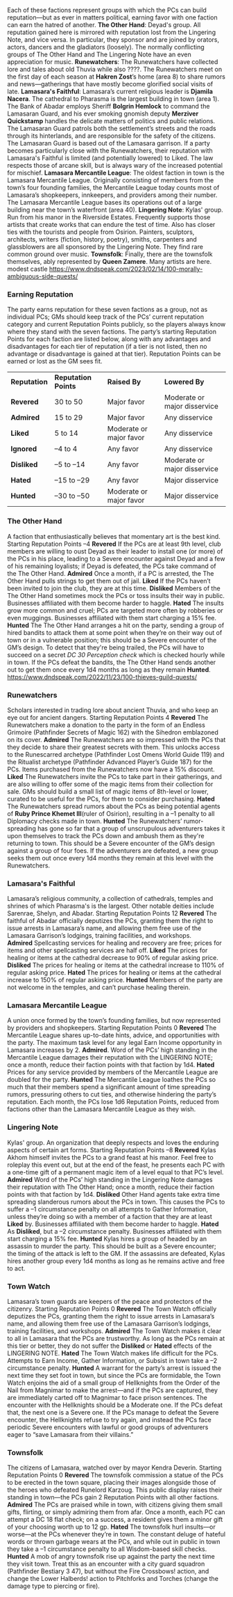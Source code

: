 Each of these factions represent groups with which the PCs can build reputation—but as ever in matters political, earning favor with one faction can earn the hatred of another. 
**The Other Hand**: Deyad's group. All reputation gained here is mirrored with reputation lost from the Lingering Note, and vice versa. In particular, they sponsor and are joined by orators, actors, dancers and the gladiators (loosely). The normally conflicting groups of The Other Hand and The Lingering Note have an even appreciation for music.
**Runewatchers**: The Runewatchers have collected lore and tales about old Thuvia while also ????. The Runewatchers meet on the first day of each season at **Hakren Zost**’s home (area 8) to share rumors and news—gatherings that have mostly become glorified social visits of late. 
**Lamasara's Faithful**: Lamasara’s current religious leader is **Djamila Nacera**. The cathedral to Pharasma is the largest building in town (area 1). The Bank of Abadar employs Sheriff **Bolgrin Hemlock** to command the Lamasaran Guard, and his ever smoking gnomish deputy **Merziver Quickstamp** handles the delicate matters of politics and public relations. The Lamasaran Guard patrols both the settlement’s streets and the roads through its hinterlands, and are responsible for the safety of the citizens. The Lamasaran Guard is based out of the Lamasara garrison. If a party becomes particularly close with the Runewatchers, their reputation with Lamasara's Faithful is limited (and potentially lowered) to Liked. The law respects those of arcane skill, but is always wary of the increased potential for mischief.
**Lamasara Mercantile League**: The oldest faction in town is the Lamasara Mercantile League. Originally consisting of members from the town’s four founding families, the Mercantile League today counts most of Lamasara’s shopkeepers, innkeepers, and providers among their number. The Lamasara Mercantile League bases its operations out of a large building near the town’s waterfront (area 40). 
**Lingering Note**: Kylas' group. Run from his manor in the Riverside Estates. Frequently supports those artists that create works that can endure the test of time. Also has closer ties with the tourists and people from Osirion. Painters, sculptors, architects, writers (fiction, history, poetry), smiths, carpenters and glassblowers are all sponsored by the Lingering Note. They find rare common ground over music. 
**Townsfolk**: Finally, there are the townsfolk themselves, ably represented by **Queen Zamere**. Many artists are here. modest castle 
https://www.dndspeak.com/2023/02/14/100-morally-ambiguous-side-quests/
### Earning Reputation
The party earns reputation for these seven factions as a group, not as individual PCs; GMs should keep track of the PCs’ current reputation category and current Reputation Points publicly, so the players always know where they stand with the seven factions. The party’s starting Reputation Points for each faction are listed below, along with any advantages and disadvantages for each tier of reputation (if a tier is not listed, then no advantage or disadvantage is gained at that tier). Reputation Points can be earned or lost as the GM sees fit.

|                |                       |                         |                              |
| -------------- | --------------------- | ----------------------- | ---------------------------- |
| **Reputation** | **Reputation Points** | **Raised By**           | **Lowered By**               |
| **Revered**    | 30 to 50              | Major favor             | Moderate or major disservice |
| **Admired**    | 15 to 29              | Major favor             | Any disservice               |
| **Liked**      | 5 to 14               | Moderate or major favor | Any disservice               |
| **Ignored**    | –4 to 4               | Any favor               | Any disservice               |
| **Disliked**   | –5 to –14             | Any favor               | Moderate or major disservice |
| **Hated**      | –15 to –29            | Any favor               | Major disservice             |
| **Hunted**     | –30 to –50            | Moderate or major favor | Major disservice             |

### The Other Hand
A faction that enthusiastically believes that momentary art is the best kind. 
Starting Reputation Points –4 
**Revered**
If the PCs are at least 9th level, club members are willing to oust Deyad as their leader to install one (or more) of the PCs in his place, leading to a Severe encounter against Deyad and a few of his remaining loyalists; if Deyad is defeated, the PCs take command of the The Other Hand.
**Admired** 
Once a month, if a PC is arrested, the The Other Hand pulls strings to get them out of jail.
**Liked** If the PCs haven’t been invited to join the club, they are at this time. 
**Disliked** 
Members of the The Other Hand sometimes mock the PCs or toss insults their way in public. Businesses affiliated with them become harder to haggle. 
**Hated** 
The insults grow more common and cruel; PCs are targeted more often by robberies or even muggings. Businesses affiliated with them start charging a 15% fee.
**Hunted**
The The Other Hand arranges a hit on the party, sending a group of hired bandits to attack them at some point when they’re on their way out of town or in a vulnerable position; this should be a Severe encounter of the GM’s design. To detect that they're being trailed, the PCs will have to succeed on a secret *DC 30 Perception check* which is checked hourly while in town. If the PCs defeat the bandits, the The Other Hand sends another out to get them once every 1d4 months as long as they remain **Hunted**. 
https://www.dndspeak.com/2022/11/23/100-thieves-guild-quests/
### Runewatchers 
Scholars interested in trading lore about ancient Thuvia, and who keep an eye out for ancient dangers. 
Starting Reputation Points 4 
**Revered** 
The Runewatchers make a donation to the party in the form of an Endless Grimoire (Pathfinder Secrets of Magic 162) with the Sihedron emblazoned on its cover. 
**Admired** 
The Runewatchers are so impressed with the PCs that they decide to share their greatest secrets with them. This unlocks access to the Runescarred archetype (Pathfinder Lost Omens World Guide 119) and the Ritualist archetype (Pathfinder Advanced Player’s Guide 187) for the PCs. Items purchased from the Runewatchers now have a 15% discount. 
**Liked** 
The Runewatchers invite the PCs to take part in their gatherings, and are also willing to offer some of the magic items from their collection for sale. GMs should build a small list of magic items of 8th-level or lower, curated to be useful for the PCs, for them to consider purchasing. **Hated** 
The Runewatchers spread rumors about the PCs as being potential agents of **Ruby Prince Khemet III**(ruler of Osirion), resulting in a –1 penalty to all Diplomacy checks made in town. 
**Hunted** 
The Runewatchers’ rumor-spreading has gone so far that a group of unscrupulous adventurers takes it upon themselves to track the PCs down and ambush them as they're returning to town. This should be a Severe encounter of the GM’s design against a group of four foes. If the adventurers are defeated, a new group seeks them out once every 1d4 months they remain at this level with the Runewatchers.
### Lamasara's Faithful
Lamasara’s religious community, a collection of cathedrals, temples and shrines of which Pharasma's is the largest. Other notable deities include Sarenrae, Shelyn, and Abadar. 
Starting Reputation Points 12 
**Revered** 
The faithful of Abadar officially deputizes the PCs, granting them the right to issue arrests in Lamasara’s name, and allowing them free use of the Lamasara Garrison’s lodgings, training facilities, and workshops.  
**Admired** 
Spellcasting services for healing and recovery are free; prices for items and other spellcasting services are half off. 
**Liked** 
The prices for healing or items at the cathedral decrease to 90% of regular asking price. 
**Disliked** 
The prices for healing or items at the cathedral increase to 110% of regular asking price. 
**Hated** 
The prices for healing or items at the cathedral increase to 150% of regular asking price. 
**Hunted** 
Members of the party are not welcome in the temples, and can’t purchase healing therein. 
### Lamasara Mercantile League 
A union once formed by the town’s founding families, but now represented by providers and shopkeepers. 
Starting Reputation Points 0 
**Revered** 
The Mercantile League shares up-to-date hints, advice, and opportunities with the party. The maximum task level for any legal Earn Income opportunity in Lamasara increases by 2. 
**Admired**. 
Word of the PCs’ high standing in the Mercantile League damages their reputation with the LINGERING NOTE; once a month, reduce their faction points with that faction by 1d4. 
**Hated** 
Prices for any service provided by members of the Mercantile League are doubled for the party. 
**Hunted** 
The Mercantile League loathes the PCs so much that their members spend a significant amount of time spreading rumors, pressuring others to cut ties, and otherwise hindering the party’s reputation. Each month, the PCs lose 1d6 Reputation Points, reduced from factions other than the Lamasara Mercantile League as they wish. 
### Lingering Note
Kylas' group. An organization that deeply respects and loves the enduring aspects of certain art forms. Starting Reputation Points –8 
**Revered** 
Kylas Akhom himself invites the PCs to a grand feast at his manor. Feel free to roleplay this event out, but at the end of the feast, he presents each PC with a one-time gift of a permanent magic item of a level equal to that PC’s level. 
**Admired** 
Word of the PCs’ high standing in the Lingering Note damages their reputation with The Other Hand; once a month, reduce their faction points with that faction by 1d4. 
**Disliked** 
Other Hand agents take extra time spreading slanderous rumors about the PCs in town. This causes the PCs to suffer a –1 circumstance penalty on all attempts to Gather Information, unless they’re doing so with a member of a faction that they are at least **Liked** by. Businesses affiliated with them become harder to haggle. 
**Hated** 
As **Disliked**, but a –2 circumstance penalty. Businesses affiliated with them start charging a 15% fee.
**Hunted** 
Kylas hires a group of headed by an assassin to murder the party. This should be built as a Severe encounter; the timing of the attack is left to the GM. If the assassins are defeated, Kylas hires another group every 1d4 months as long as he remains active and free to act. 
### Town Watch 
Lamasara’s town guards are keepers of the peace and protectors of the citizenry. 
Starting Reputation Points 0 
**Revered** 
The Town Watch officially deputizes the PCs, granting them the right to issue arrests in Lamasara’s name, and allowing them free use of the Lamasara Garrison’s lodgings, training facilities, and workshops. 
**Admired** 
The Town Watch makes it clear to all in Lamasara that the PCs are trustworthy. As long as the PCs remain at this tier or better, they do not suffer the **Disliked** or **Hated** effects of the LINGERING NOTE. 
**Hated** 
The Town Watch makes life difficult for the PCs. Attempts to Earn Income, Gather Information, or Subsist in town take a –2 circumstance penalty. **Hunted** 
A warrant for the party’s arrest is issued the next time they set foot in town, but since the PCs are formidable, the Town Watch enjoins the aid of a small group of Hellknights from the Order of the Nail from Magnimar to make the arrest—and if the PCs are captured, they are immediately carted off to Magnimar to face prison sentences. The encounter with the Hellknights should be a Moderate one. If the PCs defeat that, the next one is a Severe one. If the PCs manage to defeat the Severe encounter, the Hellknights refuse to try again, and instead the PCs face periodic Severe encounters with lawful or good groups of adventurers eager to “save Lamasara from their villains.”
### Townsfolk
The citizens of Lamasara, watched over by mayor Kendra Deverin. 
Starting Reputation Points 0 
**Revered** 
The townsfolk commission a statue of the PCs to be erected in the town square, placing their images alongside those of the heroes who defeated Runelord Karzoug. This public display raises their standing in town—the PCs gain 2 Reputation Points with all other factions. 
**Admired** 
The PCs are praised while in town, with citizens giving them small gifts, flirting, or simply admiring them from afar. Once a month, each PC can attempt a DC 18 flat check; on a success, a resident gives them a minor gift of your choosing worth up to 12 gp. 
**Hated** 
The townsfolk hurl insults—or worse—at the PCs whenever they’re in town. The constant deluge of hateful words or thrown garbage wears at the PCs, and while out in public in town they take a –1 circumstance penalty to all Wisdom-based skill checks. 
**Hunted** 
A mob of angry townsfolk rise up against the party the next time they visit town. Treat this as an encounter with a city guard squadron (Pathfinder Bestiary 3 47), but without the Fire Crossbows! action, and change the Lower Halberds! action to Pitchforks and Torches (change the damage type to piercing or fire).